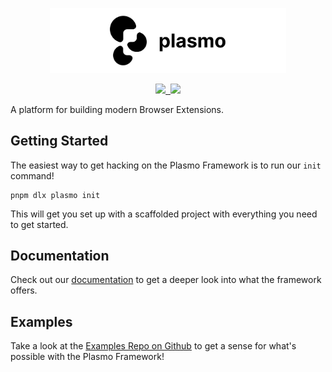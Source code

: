 <p align="center">
<a href="https://plasmo.com">
<img alt="plasmo logo" width=75% src="plasmo.png" />
</a>

</p>

<p align="center">
  <a aria-label="License" href="https://github.com/PlasmoHQ/examples/blob/main/license.md">
    <img src="https://img.shields.io/github/license/PlasmoHQ/examples?style=flat-square"/>
  </a>
  <a aria-label="NPM version" href="https://www.npmjs.com/package/plasmo">
    <img alt="" src="https://img.shields.io/npm/v/plasmo?style=flat-square">
  </a>
  <a aria-label="Discord" href="https://discord.browser.market">
    <img src="https://img.shields.io/discord/946290204443025438?style=flat-square"/>
  </a>
</p>

A platform for building modern Browser Extensions.

## Getting Started

The easiest way to get hacking on the Plasmo Framework is to run our `init` command!

```
pnpm dlx plasmo init
```

This will get you set up with a scaffolded project with everything you need to get started.

## Documentation

Check out our [documentation](https://www.plasmo.com/docs/framework) to get a deeper look into what the framework offers.

## Examples

Take a look at the [Examples Repo on Github](https://github.com/PlasmoHQ/examples) to get a sense for what's possible with the Plasmo Framework!
